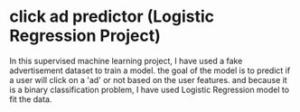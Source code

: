 # click ad predictor (Logistic Regression Project)

In this supervised machine learning project, I have used a fake advertisement dataset to train a model. the goal of the model is to predict if a user will click on a 'ad' or not based on the user features. and because it is a binary classification problem, I have used Logistic Regression model to fit the data.

